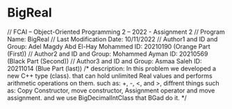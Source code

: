 # BigReal
// FCAI – Object-Oriented Programming 2 – 2022 - Assignment 2
// Program Name: BigReal
// Last Modification Date: 10/11/2022
// Author1 and ID and Group: Adel Magdy Abd El-Hay Mohammed  ID: 20210190 (Orange Part (First))
// Author2 and ID and Group: Mohammed Ayman  ID: 20210569 (Black Part (Second))
// Author3 and ID and Group: Asmaa Saleh ID: 20211014 (Blue Part (last))
/*
description: In this problem we developed a new C++ type (class).
that can hold unlimited Real values and performs arithmetic operations on them.
such as: +, -, <, and >,
diffrent things such as: Copy Constructor, move constructor, Assignment operator and move assignment.
and we use BigDecimalIntClass that BGad do it.
 */
